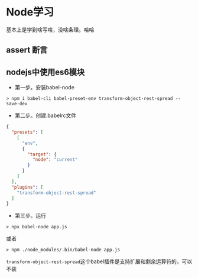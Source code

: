# Node学习

基本上是学到啥写啥，没啥条理。哈哈
## assert 断言

## nodejs中使用es6模块
- 第一步。安装babel-node
```shell
> npm i babel-cli babel-preset-env transform-object-rest-spread --save-dev
```
- 第二步。创建.babelrc文件
```json
{
  "presets": [
    [
      "env",
      {
        "target": {
          "node": "current"
        }
      }
    ]
  ],
  "plugins": [
    "transform-object-rest-spread"
  ]
}
```
- 第三步。运行
```shell
> npx babel-node app.js
```
或者
```shell
> npm ./node_modules/.bin/babel-node app.js
```
``transform-object-rest-spread``这个babel插件是支持扩展和剩余运算符的，可以不装